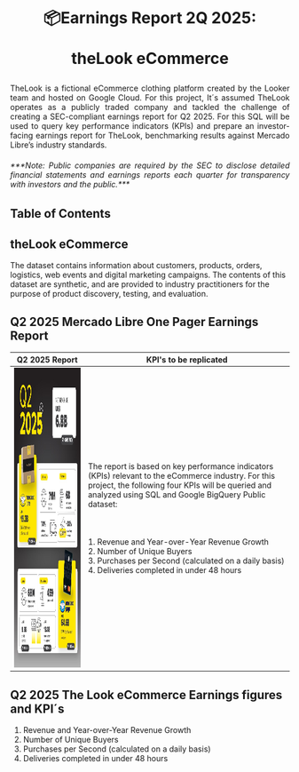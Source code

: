 
<h1 align="center">📦Earnings Report 2Q 2025:
  
theLook eCommerce  </h1>
<div align="justify">
TheLook is a fictional eCommerce clothing platform created by the Looker team and hosted on Google Cloud. For this project, It´s assumed TheLook operates as a publicly traded company and tackled the challenge of creating a SEC-compliant earnings report for Q2 2025. For this SQL will be used to query key performance indicators (KPIs) and prepare an investor-facing earnings report for TheLook, benchmarking results against Mercado Libre’s industry standards.  <h6>***Note: Public companies are required by the SEC to disclose detailed financial statements and earnings reports each quarter for transparency with investors and the public.***</div>
  
## Table of Contents
  
## theLook eCommerce
The dataset contains information about customers, products, orders, logistics, web events and digital marketing campaigns. The contents of this dataset are synthetic, and are provided to industry practitioners for the purpose of product discovery, testing, and evaluation.

## Q2 2025 Mercado Libre One Pager Earnings Report

| Q2 2025 Report|KPI's to be replicated|
|-----------------|-----------------------|
| <img src="https://github.com/tinyazure/The-Look-eCommerce-Earnigs-Report/blob/main/images/One_Pager_Report_Meli_2Q2025.jpg" width="400" height="540"> | The report is based on key performance indicators (KPIs) relevant to the eCommerce industry. For this project, the following four KPIs will be queried and analyzed using SQL and Google BigQuery Public dataset:<br><br><br><br>1. Revenue and Year-over-Year Revenue Growth<br>2. Number of Unique Buyers<br>3. Purchases per Second (calculated on a daily basis)<br>4. Deliveries completed in under 48 hours

## Q2 2025 The Look eCommerce Earnings figures and KPI´s 

1. Revenue and Year-over-Year Revenue Growth
2. Number of Unique Buyers
3. Purchases per Second (calculated on a daily basis)
4. Deliveries completed in under 48 hours

